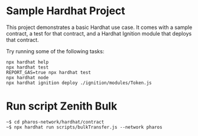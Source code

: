 # Sample Hardhat Project

This project demonstrates a basic Hardhat use case. It comes with a sample contract, a test for that contract, and a Hardhat Ignition module that deploys that contract.

Try running some of the following tasks:

```shell
npx hardhat help
npx hardhat test
REPORT_GAS=true npx hardhat test
npx hardhat node
npx hardhat ignition deploy ./ignition/modules/Token.js
```

# Run script Zenith Bulk
```shell
~$ cd pharos-network/hardhat/contract
~$ npx hardhat run scripts/bulkTransfer.js --network pharos
```
